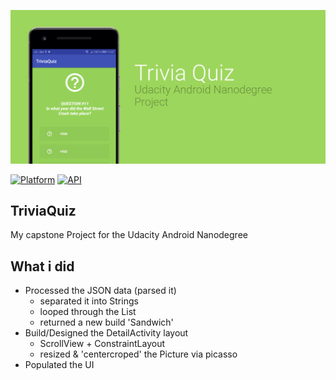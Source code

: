![Screenshot](1-triviaquiz.png)

[![Platform](https://img.shields.io/badge/platform-android-green.svg)](http://developer.android.com/index.html)
[![API](https://img.shields.io/badge/API-16%2B-brightgreen.svg?style=flat)](https://android-arsenal.com/api?level=16)
## TriviaQuiz
My capstone Project for the Udacity Android Nanodegree

## What i did
- Processed the JSON data (parsed it)
  - separated it into Strings
  - looped through the List
  - returned a new build 'Sandwich'
- Build/Designed the DetailActivity layout
  - ScrollView + ConstraintLayout
  - resized & 'centercroped' the Picture via picasso
- Populated the UI
